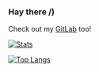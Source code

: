 ### Hay there /)

Check out my [GitLab](https://gitlab.com/users/programmerpony/projects) too!

[![Stats](https://github-readme-stats.vercel.app/api?username=programmer-pony&show_icons=true&theme=vue-dark)](https://github.com/anuraghazra/github-readme-stats)

[![Top Langs](https://github-readme-stats.vercel.app/api/top-langs/?username=programmer-pony&layout=compact&theme=vue-dark)](https://github.com/anuraghazra/github-readme-stats)
